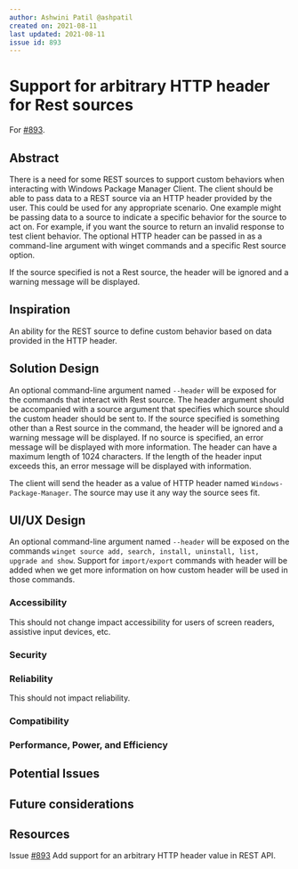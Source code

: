 ```yaml
---
author: Ashwini Patil @ashpatil
created on: 2021-08-11
last updated: 2021-08-11
issue id: 893
---
```


# Support for arbitrary HTTP header for Rest sources

For [#893](https://github.com/microsoft/winget-cli/issues/893).

## Abstract

There is a need for some REST sources to support custom behaviors when interacting with Windows Package Manager Client. The client should be able to pass data to a REST source via an HTTP header provided by the user. This could be used for any appropriate scenario. One example might be passing data to a source to indicate a specific behavior for the source to act on. For example, if you want the source to return an invalid response to test client behavior.
The optional HTTP header can be passed in as a command-line argument with winget commands and a specific Rest source option.

If the source specified is not a Rest source, the header will be ignored and a warning message will be displayed.

## Inspiration

An ability for the REST source to define custom behavior based on data provided in the HTTP header.

## Solution Design

An optional command-line argument named `--header` will be exposed for the commands that interact with Rest source. The header argument should be accompanied with a source argument that specifies which source should the custom header should be sent to. If the source specified is something other than a Rest source in the command, the header will be ignored and a warning message will be displayed. If no source is specified, an error message will be displayed with more information. The header can have a maximum length of 1024 characters. If the length of the header input exceeds this, an error message will be displayed with information.

The client will send the header as a value of HTTP header named `Windows-Package-Manager`. The source may use it any way the source sees fit.

## UI/UX Design

An optional command-line argument named `--header` will be exposed on the commands `winget source add, search, install, uninstall, list, upgrade and show`. Support for `import/export` commands with header will be added when we get more information on how custom header will be used in those commands.

### Accessibility

This should not change impact accessibility for users of screen readers, assistive input devices, etc.

### Security

### Reliability

This should not impact reliability.

### Compatibility

### Performance, Power, and Efficiency

## Potential Issues

## Future considerations

## Resources

Issue [#893](https://github.com/microsoft/winget-cli/issues/893) Add support for an arbitrary HTTP header value in REST API.
